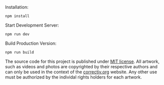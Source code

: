 Installation:

```
npm install
```

Start Development Server:

```
npm run dev
```

Build Production Version:

```
npm run build
```

The source code for this project is published under [MIT license](LICENSE). All artwork, such as videos and photos are copyrighted by their respective authors and can only be used in the context of the [correctiv.org](https://correctiv.org) website. Any other use must be authorized by the individal rights holders for each artwork.
